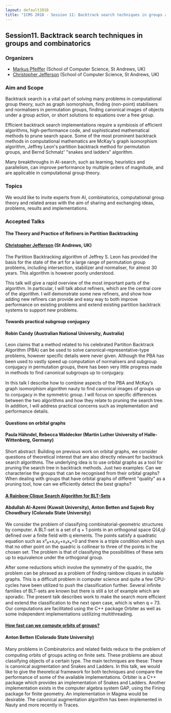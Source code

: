 ```yaml
---
layout: default2018
title: "ICMS 2018 - Session 11: Backtrack search techniques in groups and combinatorics"
---
```

## Session11. Backtrack search techniques in groups and combinatorics

### Organizers

*   [Markus Pfeiffer](mailto:markus.pfeiffer@st-andrews.ac.uk) (School of Computer Science, St Andrews, UK)
*   [Christopher Jefferson](mailto:caj21@st-andrews.ac.uk) (School of Computer Science, St Andrews, UK)

### Aim and Scope

Backtrack search is a vital part of solving many problems in computational group
  theory, such as graph isomorphism, finding (non-point) stabilisers and
  normalisers in permutation groups, finding canonical images of objects under a
  group action, or short solutions to equations over a free group.

  Efficient backtrack search implementations require a symbiosis of efficient algorithms,
  high-performance code, and sophisticated mathematical methods to prune search
  space. Some of the most prominent backtrack methods in computational mathematics
  are McKay's graph isomorphism algorithm, Jeffrey Leon's partition backtrack
  method for permutation groups, and Bernd Schmalz' "snakes and ladders" algorithm.

  Many breakthroughs in AI-search, such as learning, heuristics and parallelism,
  can improve performance by multiple orders of magnitude, and are applicable in
  computational group theory.

### Topics

  We would like to invite experts from AI, combinatorics, computational group
  theory and related areas with the aim of sharing and exchanging ideas, problems,
  results and implementations.

### Accepted Talks

#### The Theory and Practice of Refiners in Partition Backtracking
#### [Christopher Jefferson](https://caj.host.cs.st-andrews.ac.uk/) (St Andrews, UK)


The Partition Backtracking algorithm of Jeffrey S. Leon has provided the basis for the state of the art for a large range of permutation group problems, including intersection, stabilizer and normaliser, for almost 30 years. This algorithm is however poorly understood.

This talk will give a rapid overview of the most important parts of the algorithm. In particular, I will talk about refiners, which are the central core of the algorithm. I will demonstrate some new refiners, and show how adding new refiners can provide and easy way to both improve performance on existing problems and extend existing partition backtrack systems to support new problems.


#### Towards practical subgroup conjugacy
#### Robin Candy (Australian National University, Australia)

Leon claims that a method related to his celebrated Partition Backtrack Algorithm (PBA) can be used to solve canonical-representative-type problems, however speciﬁc details were never given. Although the PBA has been used to vastly speed up computation of normalisers and subgroup conjugacy in permutation groups, there has been very little progress made in methods to ﬁnd canonical subgroups up to conjugacy.

In this talk I describe how to combine aspects of the PBA and McKay’s graph isomorphism algorithm nauty to ﬁnd canonical images of groups up to conjugacy in the symmetric group. I will focus on speciﬁc diﬀerences between the two algorithms and how they relate to pruning the search tree. In addition, I will address practical concerns such as implementation and performance details.

#### Questions on orbital graphs
#### Paula Hähndel, Rebecca Waldecker (Martin Luther University of Halle-Wittenberg, Germany) 
Short abstract:
Building on previous work on orbital graphs, we consider questions of 
theoretical interest that are also directly relevant for backtrack search algorithms. The underlying 
idea is to use orbital graphs as a tool for pruning the search tree in 
backtrack methods. Just two examples:
Can we characterise the groups that can be recognised from their orbital 
graphs?
When dealing with groups that have orbital graphs of different "quality" 
as a pruning tool, how can we efficiently detect the best graphs?

#### [A Rainbow Clique Search Algorithm for BLT-Sets](../session11-rainbow.pdf)
#### Abdullah Al-Azemi (Kuwait University), Anton Betten and Sajeeb Roy Chowdhury  (Colorado State University)

We consider the problem of classifying combinatorial-geometric structures by computer. A BLT-set is a set of q + 1 points in an orthogonal space Q(4,q) deﬁned over a ﬁnite ﬁeld with q elements. The points satisfy a quadratic equation such as x²₀+x₁x₂+x₃x₄=0 and there is a triple condition which says that no other point on the quadric is collinear to three of the points in the chosen set. The problem is that of classifying the possibilities of these sets up to equivalence under the orthogonal group.

After some reductions which involve the symmetry of the quadric, the problem can be phrased as a problem of ﬁnding rainbow cliques in suitable graphs. This is a diﬃcult problem in computer science and quite a few CPU-cycles have been utilized to push the classiﬁcation further. Several inﬁnite families of BLT-sets are known but there is still a lot of example which are sporadic. The present talk describes work to make the search more eﬃcient and extend the classiﬁcation to the next open case, which is when q = 73. Our computations are facilitated using the C++ package Orbiter as well as some independent implementations ustilizing multithreading.

#### [How fast can we compute orbits of groups?](../session11-orbits.pdf)
#### Anton Betten (Colorado State University)

Many problems in Combinatorics and related ﬁelds reduce to the problem of computing orbits of groups acting on ﬁnite sets. These problems are about classifying objects of a certain type. The main techniques are these: There is canonical augmentation and Snakes and Ladders. In this talk, we would like to give the theoretical framework for both techniques and compare the performance of some of the available implementations. Orbiter is a C++ package which provides an implementation of Snakes and Ladders. Another implementation exists in the computer algebra system GAP, using the Fining package for ﬁnite geometry. An implementation in Magma would be desirable. The canonical augmentation algorithm has been implemented in Nauty and more recently in Traces.

